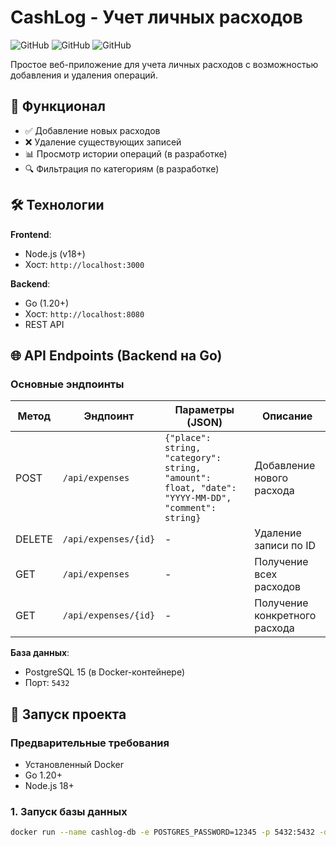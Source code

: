 # CashLog - Учет личных расходов

![GitHub](https://img.shields.io/badge/Go-1.20+-00ADD8?logo=go)
![GitHub](https://img.shields.io/badge/PostgreSQL-15+-4169E1?logo=postgresql)
![GitHub](https://img.shields.io/badge/Node.js-18+-339933?logo=node.js)

Простое веб-приложение для учета личных расходов с возможностью добавления и удаления операций.

## 📌 Функционал
- ✅ Добавление новых расходов
- ❌ Удаление существующих записей
- 📊 Просмотр истории операций (в разработке)
- 🔍 Фильтрация по категориям (в разработке)

## 🛠 Технологии
**Frontend**:
- Node.js (v18+)
- Хост: `http://localhost:3000`

**Backend**:
- Go (1.20+)
- Хост: `http://localhost:8080`
- REST API

## 🌐 API Endpoints (Backend на Go)

### Основные эндпоинты

| Метод  | Эндпоинт                | Параметры (JSON)                          | Описание                          |
|--------|-------------------------|------------------------------------------|-----------------------------------|
| POST   | `/api/expenses`         | `{"place": string, "category": string, "amount": float, "date": "YYYY-MM-DD", "comment": string}` | Добавление нового расхода |
| DELETE | `/api/expenses/{id}`    | -                                        | Удаление записи по ID             |
| GET    | `/api/expenses`         | -                                        | Получение всех расходов           |
| GET    | `/api/expenses/{id}`    | -                                        | Получение конкретного расхода     |


**База данных**:
- PostgreSQL 15 (в Docker-контейнере)
- Порт: `5432`

## 🚀 Запуск проекта

### Предварительные требования
- Установленный Docker
- Go 1.20+
- Node.js 18+

### 1. Запуск базы данных
```bash
docker run --name cashlog-db -e POSTGRES_PASSWORD=12345 -p 5432:5432 -d postgres:15
